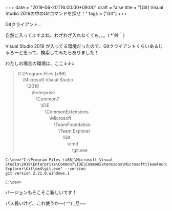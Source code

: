 +++
date = "2019-06-20T16:00:00+09:00"
draft = false
title = "[Git] Visual Studio 2019の中のGitコマンドを探せ！"
tags = ["Git"]
+++

Gitクライアント…

自然に入ってますよね、わざわざ入れなくても。。。( \*´艸｀)

Visual Studio 2019 が入ってる環境だったので、Gitクライアントくらいあるじゃろーと思って、検索してみたらありました！

わたしの場合の環境は、ここ↓↓↓

> C:\Program Files (x86)  
　\Microsoft Visual Studio  
　　\2019  
　　　\Enterprise  
　　　　\Common7  
　　　　　\IDE  
　　　　　　\CommonExtensions  
　　　　　　　\Microsoft  
　　　　　　　　\TeamFoundation  
　　　　　　　　　\Team Explorer  
　　　　　　　　　　\Git  
　　　　　　　　　　　\cmd  
　　　　　　　　　　　　\git.exe


```
C:\dev>"C:\Program Files (x86)\Microsoft Visual Studio\2019\Enterprise\Common7\IDE\CommonExtensions\Microsoft\TeamFoundation\Team Explorer\Git\cmd\git.exe" --version
git version 2.21.0.windows.1

C:\dev>
```

バージョンもそこそこ新しいです！

パス長いけど、これ使うか～( ^^) _旦~~